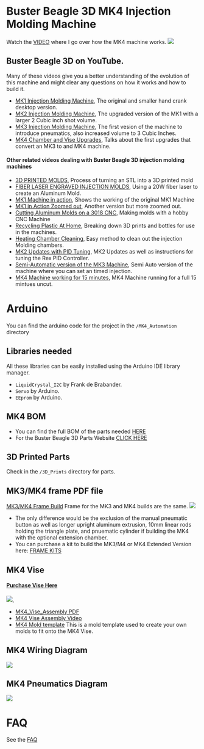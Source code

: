 # Buster Beagle 3D MK4 Injection Molding Machine
Watch the [VIDEO](https://youtu.be/S4sWyfVj5go) where I go over how the MK4 machine works. 
<img src="images/Main_copy.jpg">

## Buster Beagle 3D on YouTube. 
Many of these videos give you a better understanding of the evolution of this machine and might clear any questions on how it works and how to build it. 
- [MK1 Injection Molding Machine](https://youtu.be/HoSVPHVESiE), The original and smaller hand crank desktop version.
- [MK2 Injection Molding Machine](https://youtu.be/JqHPNjSaw4w), The upgraded version of the MK1 with a larger 2 Cubic inch shot volume.
- [MK3 Injection Molding Machine](https://youtu.be/PvQU3Q8wwOU), The first vesion of the machine to introduce pneumatics, also increased volume to 3 Cubic Inches.
- [MK4 Chamber and Vise Upgrades](https://youtu.be/dzYe9b0Iuzc), Talks about the first upgrades that convert an MK3 to and MK4 machine.

#### Other related videos dealing with Buster Beagle 3D injection molding machines
- [3D PRINTED MOLDS](https://youtu.be/qJnGCyYruQ8), Process of turning an STL into a 3D printed mold
- [FIBER LASER ENGRAVED INJECTION MOLDS](https://youtu.be/bhsx4LF5uKI), Using a 20W fiber laser to create an Aluminum Mold. 
- [MK1 Machine in action](https://youtu.be/hsnGJBuQnsQ), Shows the working of the original MK1 Machine
- [MK1 in Action Zoomed out](https://www.youtube.com/watch?v=FbLRaO-yq1Y), Another version but more zoomed out.
- [Cutting Aluminum Molds on a 3018 CNC](https://youtu.be/Yb_kre3Zwz0), Making molds with a hobby CNC Machine
- [Recycling Plastic At Home](https://youtu.be/mXXFwO77XmE), Breaking down 3D prints and bottles for use in the machines.
- [Heating Chamber Cleaning](https://youtu.be/_xt9IpcRtrc), Easy method to clean out the injection Molding chambers.
- [MK2 Updates with PID Tuning](https://youtu.be/1GWBhMkB2vM), MK2 Updates as well as instructions for tuning the Rex PID Controller.
- [Semi-Automatic version of the MK3 Machine](https://youtu.be/W7IDYLqGYVA), Semi Auto version of the machine where you can set an timed injection.
- [MK4 Machine working for 15 minutes](https://youtu.be/fdYek-q-E0g), MK4 Machine running for a full 15 mintues uncut. 


# Arduino
You can find the arduino code for the project in the `/MK4_Automation` directory

## Libraries needed

All these libraries can be easily installed using the Arduino IDE library manager.
- `LiquidCrystal_I2C` by Frank de Brabander.
- `Servo` by Arduino.
- `EEprom` by Arduino.

## MK4 BOM
- You can find the full BOM of the parts needed [HERE](https://docs.google.com/spreadsheets/d/1JVG8-Zt6J-UAuxbnEOaoJAQSUpH0-k1IP8Y7-RxV8Eo/edit?usp=drive_link)
- For the Buster Beagle 3D Parts Website [CLICK HERE](https://www.busterbeagle3d.com/) 

## 3D Printed Parts
Check in the `/3D_Prints` directory for parts.

## MK3/MK4 frame PDF file
[MK3/MK4 Frame Build](https://drive.google.com/file/d/1zg0rRujJQF1wtNAtguwyY8d_fwCQzAzu/view?usp=drive_link) Frame for the MK3 and MK4 builds are the same. 
<img src="images/FrameBuild.jpg">
- The only difference would be the exclusion of the manual pneumatic button as well as longer upright aluminum extrusion, 10mm linear rods holding the triangle plate, and pnuematic cylinder if building the MK4 with the optional extension chamber.
- You can purchase a kit to build the MK3/M4 or MK4 Extended Version here: [FRAME KITS](https://inventorssource.com/product/busterbeagle-mk3-frame-kit/) 

## MK4 Vise
#### [Purchase Vise Here](https://www.busterbeagle3d.com/product/aluminum-pneumatic-vise-kit/34?cs=true&cst=custom)
<img src="images/PneumaticVice.jpg">,
 - [MK4_Vise_Assembly PDF](https://drive.google.com/file/d/12hUAGlBEdqDP5q_SxHw-1Td8OqxFoPMN/view?usp=drive_link)
 - [MK4 Vise Assembly Video](https://youtu.be/MoHPu2ggeWM)
 - [MK4 Mold template](https://drive.google.com/file/d/1ILh0e-uNvjLMUA351t_ClR8Q0iGrUpfI/view?usp=drive_link) This is a mold template used to create your own molds to fit onto the MK4 Vise. 

## MK4 Wiring Diagram
<img src="images/MK4_WiringDiagram.jpg">

## MK4 Pneumatics Diagram
<img src="images/MK4_PneumaticDiagram.jpg">

# FAQ
See the [FAQ](https://www.busterbeagle3d.com/faqs)










